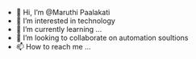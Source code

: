 - 👋 Hi, I’m @Maruthi Paalakati
- 👀 I’m interested in technology
- 🌱 I’m currently learning ...
- 💞️ I’m looking to collaborate on automation soultions
- 📫 How to reach me ... 

<!---
MaruthiPal/MaruthiPal is a ✨ special ✨ repository because its `README.md` (this file) appears on your GitHub profile.
You can click the Preview link to take a look at your changes.
--->
